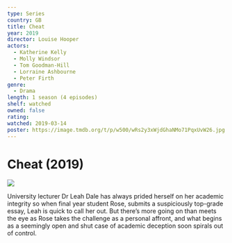```yaml
---
type: Series
country: GB
title: Cheat
year: 2019
director: Louise Hooper
actors:
  - Katherine Kelly
  - Molly Windsor
  - Tom Goodman-Hill
  - Lorraine Ashbourne
  - Peter Firth
genre:
  - Drama
length: 1 season (4 episodes)
shelf: watched
owned: false
rating:
watched: 2019-03-14
poster: https://image.tmdb.org/t/p/w500/wRs2y3xWjdGhaNMo71PqxUvW26.jpg
---
```


# Cheat (2019)

![](https://image.tmdb.org/t/p/w500/wRs2y3xWjdGhaNMo71PqxUvW26.jpg)

University lecturer Dr Leah Dale has always prided herself on her academic integrity so when final year student Rose, submits a suspiciously top-grade essay, Leah is quick to call her out. But there’s more going on than meets the eye as Rose takes the challenge as a personal affront, and what begins as a seemingly open and shut case of academic deception soon spirals out of control.